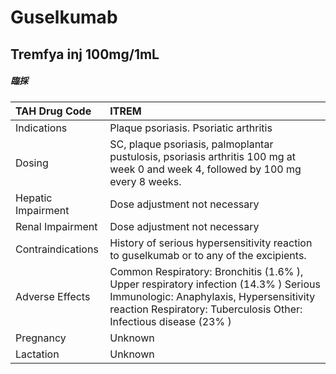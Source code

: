 # Guselkumab

## Tremfya inj 100mg/1mL

##### 臨採

| TAH Drug Code      | ITREM                                                                                                                                                                                               |
|:-------------------|:----------------------------------------------------------------------------------------------------------------------------------------------------------------------------------------------------|
| Indications        | Plaque psoriasis. Psoriatic arthritis                                                                                                                                                               |
| Dosing             | SC, plaque psoriasis, palmoplantar pustulosis, psoriasis arthritis 100 mg at week 0 and week 4, followed by 100 mg every 8 weeks.                                                                   |
| Hepatic Impairment | Dose adjustment not necessary                                                                                                                                                                       |
| Renal Impairment   | Dose adjustment not necessary                                                                                                                                                                       |
| Contraindications  | History of serious hypersensitivity reaction to guselkumab or to any of the excipients.                                                                                                             |
| Adverse Effects    | Common Respiratory: Bronchitis (1.6% ), Upper respiratory infection (14.3% ) Serious Immunologic: Anaphylaxis, Hypersensitivity reaction Respiratory: Tuberculosis Other: Infectious disease (23% ) |
| Pregnancy          | Unknown                                                                                                                                                                                             |
| Lactation          | Unknown                                                                                                                                                                                             |

